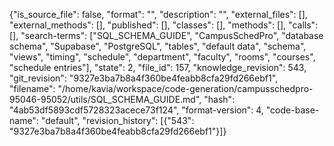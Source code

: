 {"is_source_file": false, "format": "", "description": "", "external_files": [], "external_methods": [], "published": [], "classes": [], "methods": [], "calls": [], "search-terms": ["SQL_SCHEMA_GUIDE", "CampusSchedPro", "database schema", "Supabase", "PostgreSQL", "tables", "default data", "schema", "views", "timing", "schedule", "department", "faculty", "rooms", "courses", "schedule entries"], "state": 2, "file_id": 157, "knowledge_revision": 543, "git_revision": "9327e3ba7b8a4f360be4feabb8cfa29fd266ebf1", "filename": "/home/kavia/workspace/code-generation/campusschedpro-95046-95052/utils/SQL_SCHEMA_GUIDE.md", "hash": "4ab53df5893cdf5728323acece73f124", "format-version": 4, "code-base-name": "default", "revision_history": [{"543": "9327e3ba7b8a4f360be4feabb8cfa29fd266ebf1"}]}